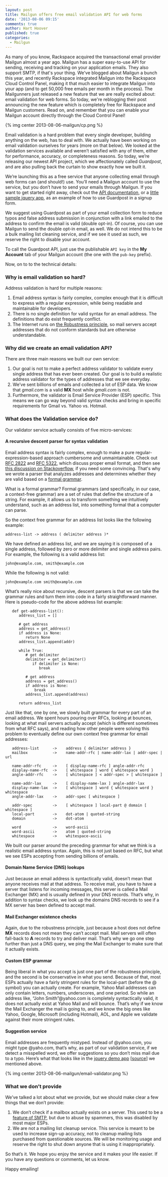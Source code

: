 ```yaml
---
layout: post
title: Mailgun offers free email validation API for web forms
date: '2013-08-06 09:15'
comments: true
author: Hart Hoover
published: true
categories:
  - Mailgun
---
```


As many of you know, Rackspace acquired the transactional email provider Mailgun
almost a year ago. Mailgun has a super easy-to-use API for sending, receiving
and tracking on your application emails. They also support SMTP, if that's your
thing.  We've blogged about Mailgun a bunch this year, and recently Rackspace
integrated Mailgun into the Rackspace Cloud Control Panel, making it that much
easier to integrate Mailgun into your app (and to get 50,000 free emails per
month in the process). The Mailgunners just released a new feature that we are
really excited about: email validation for web forms. So today, we're reblogging
their post announcing the new feature which is completely free for Rackspace
and Mailgun customers.  Read on, and remember that you can enable your Mailgun
account directly through the Cloud Control Panel!

<!-- more -->

{% img center 2013-08-06-mailgun/cp.png %}

Email validation is a hard problem that every single developer, building
anything on the web, has to deal with.  We actually have been working on email
validation ourselves for years (more on that below). We looked at the validation
services available and weren’t satisfied with any of them, either for performance,
accuracy, or completeness reasons.  So today, we’re releasing our newest API
project, which we affectionately called *Guardpost*, and are also pulling back
the curtain to show exactly how we built it.

We’re launching this as a free service that anyone collecting email through web
forms can (and should!) use. You’ll need a Mailgun account to use the service,
but you don’t have to send your emails through Mailgun. If you want to get started
right away, check out the [API documentation][1], or a [little sample jquery app][2],
as an example of how to use Guardpost in a signup form.

We suggest using Guardpost as part of your email collection form to reduce typos
and false address submission in conjunction with a link emailed to the address
to confirm the email is valid (double opt-in). Of course, you can use Mailgun
to send the double opt-in email, as well. We do not intend this to be a bulk
mailing list cleaning service, and if we see it used as such, we reserve
the right to disable your account.

To call the Guardpost API, just use the publishable `API key` in the **My Account**
tab of your Mailgun account (the one with the `pub-key` prefix).

Now, on to to the technical details:

### Why is email validation so hard?

Address validation is hard for multiple reasons:

1. Email address syntax is fairly complex, complex enough that it is difficult
   to express with a regular expression, while being readable and maintainable
   for developers.
2. There is no single definition for valid syntax for an email address. The
   definitions that do exist frequently conflict.
3. The Internet runs on [the Robustness principle][3], so mail servers accept
   addresses that do not conform standards but are otherwise understandable.

### Why did we create an email validation API?

There are three main reasons we built our own service:

1. Our goal is not to make a perfect address validator to validate every
   single address that has ever been created. Our goal is to build a realistic
   address validator for the types of addresses that we see everyday.
2. We’ve sent billions of emails and collected a lot of ESP data. We know that
   *gmail.com* is a valid **MX** host while *gmali.com* is not.
3. Furthermore, the validator is Email Service Provider (ESP) specific. This
   means we can go way beyond valid syntax checks and bring in specific requirements
   for Gmail vs. Yahoo vs. Hotmail.

### What does the Validation service do?

Our validator service actually consists of five micro-services:

#### A recursive descent parser for syntax validation

Email address syntax is fairly complex, enough to make a pure
regular-expression-based approach cumbersome and unmaintainable. Check out
[RFC 2822][4] and [RFC 5322][5], which discuss proper email format, and then see
[this discussion on Stackoverflow][6], if you need some convincing. That's why
we wrote a parser that analyzes addresses and determines whether they are valid
based on a [formal grammar][7].

What is a formal grammar? Formal grammars (and specifically, in our case, a
context-free grammar) are a set of rules that define the structure of a string.
For example, it allows us to transform something we intuitively understand,
such as an address list, into something formal that a computer can parse.

So the context free grammar for an address list looks like the following example:

`address-list -> address ( delimiter address )*`

We have defined an address list, and we are saying it is composed
of a single address, followed by zero or more delimiter and single address pairs.
For example, the following is a valid address list:

`john@example.com, smith@example.com`

While the following is not valid:

`john@example.com smith@example.com`

What’s really nice about recursive, descent parsers is that we can take the grammar
rules and turn them into code in a fairly straightforward manner. Here is
pseudo-code for the above address list example:

```
   def get-address-list():
      address_list = []

      # get address
      address = get_address()
      if address is None:
         return None
      address_list.append(addr)

      while True:
         # get delimiter
         delimiter = get_delimiter()
            if delimiter is None:
               break

         # get address
         address = get_address()
         if address is None:
             break
         address_list.append(address)

      return address_list
```

Just like that, one by one, we slowly built grammar for every part of an email
address. We spent hours pouring over RFCs, looking at bounces, looking at what
mail servers actually accept (which is different sometimes from what RFC says),
and reading how other people were solving this problem to eventually define our
own context free grammar for email addresses:

```
   address-list      ->    address { delimiter address }
   mailbox           ->    name-addr-rfc | name-addr-lax | addr-spec | url

   name-addr-rfc     ->    [ display-name-rfc ] angle-addr-rfc
   display-name-rfc  ->    [ whitespace ] word { whitespace word }
   angle-addr-rfc    ->    [ whitespace ] < addr-spec > [ whitespace ]

   name-addr-lax     ->    [ display-name-lax ] angle-addr-lax
   display-name-lax  ->    [ whitespace ] word { whitespace word } whitespace
   angle-addr-lax    ->    addr-spec [ whitespace ]

   addr-spec         ->    [ whitespace ] local-part @ domain [ whitespace ]
   local-part        ->    dot-atom | quoted-string
   domain            ->    dot-atom

   word              ->    word-ascii
   word-ascii        ->    atom | quoted-string
   whitespace        ->    whitespace-ascii
```

We built our parser around the preceding grammar for what we think is a realistic
email address syntax.  Again, this is not just based on RFC, but what we see
ESPs accepting from sending billions of emails.

#### Domain Name Service (DNS) lookups

Just because an email address is syntactically valid, doesn’t mean that anyone
receives mail at that address. To receive mail, you have to have a server that
listens for incoming messages, this server is called a Mail Exchanger (MX) and
is usually defined in your DNS records. That’s why, in addition to syntax checks,
we look up the domains DNS records to see if a MX server has been defined to
accept mail.

#### Mail Exchanger existence checks

Again, due to the robustness principle, just because a host does not define **MX**
records does not mean they can’t accept mail. Mail servers will often fall-back
to **A** records to try and deliver mail. That’s why we go one step further than
just a DNS query, we ping the Mail Exchanger to make sure that it actually exists.

#### Custom ESP grammar

Being liberal in what you accept is just one part of the robustness principle,
and the second is be conservative in what you send. Because of that, most ESPs
actually have a fairly stringent rules for the local-part (before the @ symbol)
you can actually create. For example, Yahoo Mail addresses can only contain
letters, numbers, underscores, and one period. So while an address like,
“John Smith”@yahoo.com is completely syntactically valid, it does not actually
exist at Yahoo Mail and will bounce. That’s why if we know the Mail Exchanger
the mail is going to, and we know the big ones like Yahoo, Google, Microsoft
(including Hotmail), AOL, and Apple we validate against their more stringent
rules.

#### Suggestion service

Email addresses are frequently mistyped. Instead of @yahoo.com, you might type
@yaho.com, that’s why, as part of our validation service, if we detect a
misspelled word, we offer suggestions so you don’t miss mail due to a typo. Here’s
what that looks like in the [jquery demo app][2] [[source][8]] we mentioned above.

{% img center 2013-08-06-mailgun/email-validator.png %}

### What we don’t provide

We’ve talked a lot about what we provide, but we should make clear a few things
that we don’t provide:

1. We don’t check if a mailbox actually exists on a server. This used to be a
   [feature of SMTP][9], but due to abuse by spammers, this was disabled by most
   major ESPs.
2. We are not a mailing list cleanup service. This service is meant to be used
   to increase sign-up accuracy, not to cleanup mailing lists purchased from
   questionable sources. We will be monitoring usage and reserve the right to
   shut down anyone that is using it inappropriately.

So that’s it.  We hope you enjoy the service and it makes your life easier.
If you have any questions or comments, let us know.

Happy emailing!

[1]: https://api.mailgun.net/v2/address
[2]: https://mailgun.github.io/validator-demo/
[3]: https://en.wikipedia.org/wiki/Robustness_principle
[4]: https://tools.ietf.org/html/rfc2822
[5]: https://tools.ietf.org/html/rfc5322
[6]: https://stackoverflow.com/a/719543
[7]: https://en.wikipedia.org/wiki/Parsing
[8]: https://github.com/mailgun/validator-demo/tree/gh-pages
[9]: https://cr.yp.to/smtp/vrfy.html